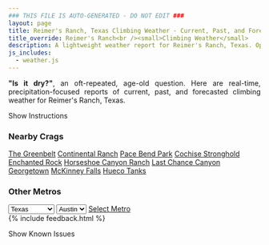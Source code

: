 ```yaml
---
### THIS FILE IS AUTO-GENERATED - DO NOT EDIT ###
layout: page
title: Reimer's Ranch, Texas Climbing Weather - Current, Past, and Forecasted Report
title_override: Reimer's Ranch<br /><small>Climbing Weather</small>
description: A lightweight weather report for Reimer's Ranch, Texas. Optimized for slow internet connections.
js_includes:
  - weather.js
---
```


<section class="measure center lh-copy f5-ns f6 ph2 mv4" style="text-align: justify;">
<strong>"Is it dry?"</strong>, an oft-repeated, age-old question. Here are real-time,
precipitation-focused reports of current, past, and forecasted climbing weather for Reimer's Ranch, Texas.
</section>

<p id="settings-toggle" class="mw5 b center tc hover-light-red black-70 pointer">Show Instructions</p>
<section id="settings" class="overflow-hidden" style="display:none;">
    <div class="mv2 ph2 center">
        <div class="fn f6 tc pv2">
            <p class="measure lh-copy center"><strong>Show/hide hourly forecasts</strong> by clicking the desired day.</p>
            <hr class="mw5 p0 mv2 o-60 b0 bt b--light-red light-red bg-light-red">
            <p class="measure lh-copy center"><strong>Current and Past conditions</strong> are measured by the nearest weather station. <strong>Forecast conditions</strong> are calculated and polled separately.</p>
            <hr class="mw5 p0 mv2 o-60 b0 bt b--light-red light-red bg-light-red">
            <p class="measure lh-copy center"><strong>Having issues?</strong> Try <a id="clear-cache" class="no-underline relative fancy-link light-red hover-light-red" href="#">clearing the local cache</a>.</p>
            <hr class="mw5 p0 mv2 o-60 b0 bt b--light-red light-red bg-light-red">
            <p class="measure lh-copy center">Weather data sourced from <a class="no-underline fancy-link relative light-red" target="_blank" href="https://www.weather.gov/documentation/services-web-api">weather.gov</a>.</p>
        </div>
    </div>
</section>
<section id="weather" data-crag="reimers-ranch-texas" class="mv4-ns mv3 ph2 center"></section>
<section id="nearby" class="tc lh-copy">
  <h3>Nearby Crags</h3>
<a class="nowrap no-underline fancy-link relative light-red mh3" href="/crags/the-greenbelt-texas-weather.html">The Greenbelt</a>
<a class="nowrap no-underline fancy-link relative light-red mh3" href="/crags/continental-ranch-texas-weather.html">Continental Ranch</a>
<a class="nowrap no-underline fancy-link relative light-red mh3" href="/crags/pace-bend-park-texas-weather.html">Pace Bend Park</a>
<a class="nowrap no-underline fancy-link relative light-red mh3" href="/crags/cochise-stronghold-arizona-weather.html">Cochise Stronghold</a>
<a class="nowrap no-underline fancy-link relative light-red mh3" href="/crags/enchanted-rock-texas-weather.html">Enchanted Rock</a>
<a class="nowrap no-underline fancy-link relative light-red mh3" href="/crags/horseshoe-canyon-ranch-arkansas-weather.html">Horseshoe Canyon Ranch</a>
<a class="nowrap no-underline fancy-link relative light-red mh3" href="/crags/last-chance-canyon-new-mexico-weather.html">Last Chance Canyon</a>
<a class="nowrap no-underline fancy-link relative light-red mh3" href="/crags/georgetown-texas-weather.html">Georgetown</a>
<a class="nowrap no-underline fancy-link relative light-red mh3" href="/crags/mckinney-falls-texas-weather.html">McKinney Falls</a>
<a class="nowrap no-underline fancy-link relative light-red mh3" href="/crags/hueco-tanks-texas-weather.html">Hueco Tanks</a>
</section>
<section id="nearby" class="tc lh-copy">
  <h3>Other Metros</h3>
  <select class="ma1 bg-near-white pa2" id="stateSel">
    <option value="Texas" selected>Texas</option>
    <option value="Washington">Washington</option>
    <option value="Colorado">Colorado</option>
    <option value="Tennessee">Tennessee</option>
    <option value="Utah">Utah</option>
    <option value="California">California</option>
  </select>
  <select class="ma1 bg-near-white pa2" id="citySel">
    <option value="Austin" selected>Austin</option>
  </select>
  <a id="selectMetro" class="f6 link dim ph3 pv2 ma1 dib white bg-light-red" href="/crags/austin-texas-weather.html">Select Metro</a>
  <script>
    var states = [];
    states["Texas"] = "Austin"
    states["Washington"] = "Seattle"
    states["Colorado"] = "Denver"
    states["Tennessee"] = "Nashville"
    states["Utah"] = "Salt Lake City"
    states["California"] = "San Francisco|Los Angeles"
  </script>
</section>
{% include feedback.html %}
<p id="issues-toggle" class="mw5 b center tc hover-light-red black-70 pointer">Show Known Issues</p>
<section id="issues" class="overflow-hidden tc f6">
</section>

<script>
  var weekly_EWX_141_93 = {"updated":"2021-03-06T22:41:18+00:00","units":"us","forecastGenerator":"BaselineForecastGenerator","generatedAt":"2021-03-07T08:47:32+00:00","updateTime":"2021-03-06T22:41:18+00:00","validTimes":"2021-03-06T16:00:00+00:00/P8DT3H","elevation":{"value":288.9504,"unitCode":"unit:m"},"periods":[{"number":1,"name":"Overnight","startTime":"2021-03-07T02:00:00-06:00","endTime":"2021-03-07T06:00:00-06:00","isDaytime":false,"temperature":41,"temperatureUnit":"F","temperatureTrend":null,"windSpeed":"0 to 5 mph","windDirection":"E","icon":"https://api.weather.gov/icons/land/night/sct?size=medium","shortForecast":"Partly Cloudy","detailedForecast":"Partly cloudy, with a low around 41. East wind 0 to 5 mph."},{"number":2,"name":"Sunday","startTime":"2021-03-07T06:00:00-06:00","endTime":"2021-03-07T18:00:00-06:00","isDaytime":true,"temperature":67,"temperatureUnit":"F","temperatureTrend":null,"windSpeed":"0 to 10 mph","windDirection":"E","icon":"https://api.weather.gov/icons/land/day/few?size=medium","shortForecast":"Sunny","detailedForecast":"Sunny, with a high near 67. East wind 0 to 10 mph."},{"number":3,"name":"Sunday Night","startTime":"2021-03-07T18:00:00-06:00","endTime":"2021-03-08T06:00:00-06:00","isDaytime":false,"temperature":42,"temperatureUnit":"F","temperatureTrend":null,"windSpeed":"5 to 10 mph","windDirection":"SSE","icon":"https://api.weather.gov/icons/land/night/few?size=medium","shortForecast":"Mostly Clear","detailedForecast":"Mostly clear, with a low around 42. South southeast wind 5 to 10 mph."},{"number":4,"name":"Monday","startTime":"2021-03-08T06:00:00-06:00","endTime":"2021-03-08T18:00:00-06:00","isDaytime":true,"temperature":70,"temperatureUnit":"F","temperatureTrend":null,"windSpeed":"0 to 10 mph","windDirection":"SSE","icon":"https://api.weather.gov/icons/land/day/sct?size=medium","shortForecast":"Mostly Sunny","detailedForecast":"Mostly sunny, with a high near 70. South southeast wind 0 to 10 mph, with gusts as high as 20 mph."},{"number":5,"name":"Monday Night","startTime":"2021-03-08T18:00:00-06:00","endTime":"2021-03-09T06:00:00-06:00","isDaytime":false,"temperature":54,"temperatureUnit":"F","temperatureTrend":null,"windSpeed":"10 to 15 mph","windDirection":"SSE","icon":"https://api.weather.gov/icons/land/night/bkn?size=medium","shortForecast":"Mostly Cloudy","detailedForecast":"Mostly cloudy, with a low around 54. South southeast wind 10 to 15 mph, with gusts as high as 20 mph."},{"number":6,"name":"Tuesday","startTime":"2021-03-09T06:00:00-06:00","endTime":"2021-03-09T18:00:00-06:00","isDaytime":true,"temperature":74,"temperatureUnit":"F","temperatureTrend":null,"windSpeed":"10 to 15 mph","windDirection":"S","icon":"https://api.weather.gov/icons/land/day/ovc?size=medium","shortForecast":"Cloudy","detailedForecast":"Cloudy, with a high near 74. South wind 10 to 15 mph, with gusts as high as 25 mph."},{"number":7,"name":"Tuesday Night","startTime":"2021-03-09T18:00:00-06:00","endTime":"2021-03-10T06:00:00-06:00","isDaytime":false,"temperature":59,"temperatureUnit":"F","temperatureTrend":null,"windSpeed":"15 mph","windDirection":"S","icon":"https://api.weather.gov/icons/land/night/bkn?size=medium","shortForecast":"Mostly Cloudy","detailedForecast":"Mostly cloudy, with a low around 59. South wind around 15 mph, with gusts as high as 25 mph."},{"number":8,"name":"Wednesday","startTime":"2021-03-10T06:00:00-06:00","endTime":"2021-03-10T18:00:00-06:00","isDaytime":true,"temperature":78,"temperatureUnit":"F","temperatureTrend":null,"windSpeed":"15 to 20 mph","windDirection":"S","icon":"https://api.weather.gov/icons/land/day/bkn?size=medium","shortForecast":"Mostly Cloudy","detailedForecast":"Mostly cloudy, with a high near 78. South wind 15 to 20 mph, with gusts as high as 25 mph."},{"number":9,"name":"Wednesday Night","startTime":"2021-03-10T18:00:00-06:00","endTime":"2021-03-11T06:00:00-06:00","isDaytime":false,"temperature":61,"temperatureUnit":"F","temperatureTrend":null,"windSpeed":"15 mph","windDirection":"SSE","icon":"https://api.weather.gov/icons/land/night/bkn?size=medium","shortForecast":"Mostly Cloudy","detailedForecast":"Mostly cloudy, with a low around 61. South southeast wind around 15 mph, with gusts as high as 25 mph."},{"number":10,"name":"Thursday","startTime":"2021-03-11T06:00:00-06:00","endTime":"2021-03-11T18:00:00-06:00","isDaytime":true,"temperature":79,"temperatureUnit":"F","temperatureTrend":null,"windSpeed":"15 to 20 mph","windDirection":"S","icon":"https://api.weather.gov/icons/land/day/bkn?size=medium","shortForecast":"Mostly Cloudy","detailedForecast":"Mostly cloudy, with a high near 79."},{"number":11,"name":"Thursday Night","startTime":"2021-03-11T18:00:00-06:00","endTime":"2021-03-12T06:00:00-06:00","isDaytime":false,"temperature":62,"temperatureUnit":"F","temperatureTrend":null,"windSpeed":"15 to 20 mph","windDirection":"SSE","icon":"https://api.weather.gov/icons/land/night/bkn?size=medium","shortForecast":"Mostly Cloudy","detailedForecast":"Mostly cloudy, with a low around 62."},{"number":12,"name":"Friday","startTime":"2021-03-12T06:00:00-06:00","endTime":"2021-03-12T18:00:00-06:00","isDaytime":true,"temperature":78,"temperatureUnit":"F","temperatureTrend":null,"windSpeed":"10 to 15 mph","windDirection":"SSE","icon":"https://api.weather.gov/icons/land/day/rain_showers,20/bkn?size=medium","shortForecast":"Slight Chance Rain Showers then Mostly Cloudy","detailedForecast":"A slight chance of rain showers before noon. Mostly cloudy, with a high near 78. Chance of precipitation is 20%."},{"number":13,"name":"Friday Night","startTime":"2021-03-12T18:00:00-06:00","endTime":"2021-03-13T06:00:00-06:00","isDaytime":false,"temperature":55,"temperatureUnit":"F","temperatureTrend":null,"windSpeed":"10 mph","windDirection":"SSE","icon":"https://api.weather.gov/icons/land/night/bkn/rain_showers,20?size=medium","shortForecast":"Mostly Cloudy then Slight Chance Rain Showers","detailedForecast":"A slight chance of rain showers after midnight. Mostly cloudy, with a low around 55. Chance of precipitation is 20%."},{"number":14,"name":"Saturday","startTime":"2021-03-13T06:00:00-06:00","endTime":"2021-03-13T18:00:00-06:00","isDaytime":true,"temperature":73,"temperatureUnit":"F","temperatureTrend":null,"windSpeed":"10 to 15 mph","windDirection":"SSE","icon":"https://api.weather.gov/icons/land/day/rain_showers,30/rain_showers,20?size=medium","shortForecast":"Chance Rain Showers","detailedForecast":"A chance of rain showers. Partly sunny, with a high near 73. Chance of precipitation is 30%."}]}
  var hourly_EWX_141_93 = {"@context":["https://geojson.org/geojson-ld/geojson-context.jsonld",{"@version":"1.1","wx":"https://api.weather.gov/ontology#","geo":"http://www.opengis.net/ont/geosparql#","unit":"http://codes.wmo.int/common/unit/","@vocab":"https://api.weather.gov/ontology#"}],"type":"Feature","geometry":{"type":"Polygon","coordinates":[[[-98.1227634,30.3428199],[-98.1221566,30.3200845],[-98.09582089999999,30.3206059],[-98.09642249999999,30.3433414],[-98.1227634,30.3428199]]]},"properties":{"updated":"2021-03-06T22:41:18+00:00","units":"us","forecastGenerator":"HourlyForecastGenerator","generatedAt":"2021-03-07T08:47:34+00:00","updateTime":"2021-03-06T22:41:18+00:00","validTimes":"2021-03-06T16:00:00+00:00/P8DT3H","elevation":{"value":288.9504,"unitCode":"unit:m"},"periods":[{"number":1,"name":"","startTime":"2021-03-07T02:00:00-06:00","endTime":"2021-03-07T03:00:00-06:00","isDaytime":false,"temperature":45,"temperatureUnit":"F","temperatureTrend":null,"windSpeed":"5 mph","windDirection":"E","icon":"https://api.weather.gov/icons/land/night/sct?size=small","shortForecast":"Partly Cloudy","detailedForecast":""},{"number":2,"name":"","startTime":"2021-03-07T03:00:00-06:00","endTime":"2021-03-07T04:00:00-06:00","isDaytime":false,"temperature":44,"temperatureUnit":"F","temperatureTrend":null,"windSpeed":"5 mph","windDirection":"E","icon":"https://api.weather.gov/icons/land/night/sct?size=small","shortForecast":"Partly Cloudy","detailedForecast":""},{"number":3,"name":"","startTime":"2021-03-07T04:00:00-06:00","endTime":"2021-03-07T05:00:00-06:00","isDaytime":false,"temperature":43,"temperatureUnit":"F","temperatureTrend":null,"windSpeed":"0 mph","windDirection":"E","icon":"https://api.weather.gov/icons/land/night/sct?size=small","shortForecast":"Partly Cloudy","detailedForecast":""},{"number":4,"name":"","startTime":"2021-03-07T05:00:00-06:00","endTime":"2021-03-07T06:00:00-06:00","isDaytime":false,"temperature":42,"temperatureUnit":"F","temperatureTrend":null,"windSpeed":"0 mph","windDirection":"ENE","icon":"https://api.weather.gov/icons/land/night/sct?size=small","shortForecast":"Partly Cloudy","detailedForecast":""},{"number":5,"name":"","startTime":"2021-03-07T06:00:00-06:00","endTime":"2021-03-07T07:00:00-06:00","isDaytime":true,"temperature":41,"temperatureUnit":"F","temperatureTrend":null,"windSpeed":"0 mph","windDirection":"ENE","icon":"https://api.weather.gov/icons/land/day/few?size=small","shortForecast":"Sunny","detailedForecast":""},{"number":6,"name":"","startTime":"2021-03-07T07:00:00-06:00","endTime":"2021-03-07T08:00:00-06:00","isDaytime":true,"temperature":41,"temperatureUnit":"F","temperatureTrend":null,"windSpeed":"5 mph","windDirection":"ENE","icon":"https://api.weather.gov/icons/land/day/few?size=small","shortForecast":"Sunny","detailedForecast":""},{"number":7,"name":"","startTime":"2021-03-07T08:00:00-06:00","endTime":"2021-03-07T09:00:00-06:00","isDaytime":true,"temperature":44,"temperatureUnit":"F","temperatureTrend":null,"windSpeed":"5 mph","windDirection":"E","icon":"https://api.weather.gov/icons/land/day/skc?size=small","shortForecast":"Sunny","detailedForecast":""},{"number":8,"name":"","startTime":"2021-03-07T09:00:00-06:00","endTime":"2021-03-07T10:00:00-06:00","isDaytime":true,"temperature":50,"temperatureUnit":"F","temperatureTrend":null,"windSpeed":"5 mph","windDirection":"E","icon":"https://api.weather.gov/icons/land/day/skc?size=small","shortForecast":"Sunny","detailedForecast":""},{"number":9,"name":"","startTime":"2021-03-07T10:00:00-06:00","endTime":"2021-03-07T11:00:00-06:00","isDaytime":true,"temperature":56,"temperatureUnit":"F","temperatureTrend":null,"windSpeed":"5 mph","windDirection":"ESE","icon":"https://api.weather.gov/icons/land/day/skc?size=small","shortForecast":"Sunny","detailedForecast":""},{"number":10,"name":"","startTime":"2021-03-07T11:00:00-06:00","endTime":"2021-03-07T12:00:00-06:00","isDaytime":true,"temperature":59,"temperatureUnit":"F","temperatureTrend":null,"windSpeed":"5 mph","windDirection":"ESE","icon":"https://api.weather.gov/icons/land/day/skc?size=small","shortForecast":"Sunny","detailedForecast":""},{"number":11,"name":"","startTime":"2021-03-07T12:00:00-06:00","endTime":"2021-03-07T13:00:00-06:00","isDaytime":true,"temperature":62,"temperatureUnit":"F","temperatureTrend":null,"windSpeed":"5 mph","windDirection":"ESE","icon":"https://api.weather.gov/icons/land/day/skc?size=small","shortForecast":"Sunny","detailedForecast":""},{"number":12,"name":"","startTime":"2021-03-07T13:00:00-06:00","endTime":"2021-03-07T14:00:00-06:00","isDaytime":true,"temperature":64,"temperatureUnit":"F","temperatureTrend":null,"windSpeed":"10 mph","windDirection":"ESE","icon":"https://api.weather.gov/icons/land/day/skc?size=small","shortForecast":"Sunny","detailedForecast":""},{"number":13,"name":"","startTime":"2021-03-07T14:00:00-06:00","endTime":"2021-03-07T15:00:00-06:00","isDaytime":true,"temperature":66,"temperatureUnit":"F","temperatureTrend":null,"windSpeed":"10 mph","windDirection":"ESE","icon":"https://api.weather.gov/icons/land/day/skc?size=small","shortForecast":"Sunny","detailedForecast":""},{"number":14,"name":"","startTime":"2021-03-07T15:00:00-06:00","endTime":"2021-03-07T16:00:00-06:00","isDaytime":true,"temperature":67,"temperatureUnit":"F","temperatureTrend":null,"windSpeed":"10 mph","windDirection":"ESE","icon":"https://api.weather.gov/icons/land/day/skc?size=small","shortForecast":"Sunny","detailedForecast":""},{"number":15,"name":"","startTime":"2021-03-07T16:00:00-06:00","endTime":"2021-03-07T17:00:00-06:00","isDaytime":true,"temperature":67,"temperatureUnit":"F","temperatureTrend":null,"windSpeed":"10 mph","windDirection":"ESE","icon":"https://api.weather.gov/icons/land/day/skc?size=small","shortForecast":"Sunny","detailedForecast":""},{"number":16,"name":"","startTime":"2021-03-07T17:00:00-06:00","endTime":"2021-03-07T18:00:00-06:00","isDaytime":true,"temperature":66,"temperatureUnit":"F","temperatureTrend":null,"windSpeed":"5 mph","windDirection":"ESE","icon":"https://api.weather.gov/icons/land/day/few?size=small","shortForecast":"Sunny","detailedForecast":""},{"number":17,"name":"","startTime":"2021-03-07T18:00:00-06:00","endTime":"2021-03-07T19:00:00-06:00","isDaytime":false,"temperature":63,"temperatureUnit":"F","temperatureTrend":null,"windSpeed":"5 mph","windDirection":"ESE","icon":"https://api.weather.gov/icons/land/night/few?size=small","shortForecast":"Mostly Clear","detailedForecast":""},{"number":18,"name":"","startTime":"2021-03-07T19:00:00-06:00","endTime":"2021-03-07T20:00:00-06:00","isDaytime":false,"temperature":58,"temperatureUnit":"F","temperatureTrend":null,"windSpeed":"5 mph","windDirection":"SE","icon":"https://api.weather.gov/icons/land/night/few?size=small","shortForecast":"Mostly Clear","detailedForecast":""},{"number":19,"name":"","startTime":"2021-03-07T20:00:00-06:00","endTime":"2021-03-07T21:00:00-06:00","isDaytime":false,"temperature":55,"temperatureUnit":"F","temperatureTrend":null,"windSpeed":"5 mph","windDirection":"SE","icon":"https://api.weather.gov/icons/land/night/few?size=small","shortForecast":"Mostly Clear","detailedForecast":""},{"number":20,"name":"","startTime":"2021-03-07T21:00:00-06:00","endTime":"2021-03-07T22:00:00-06:00","isDaytime":false,"temperature":52,"temperatureUnit":"F","temperatureTrend":null,"windSpeed":"5 mph","windDirection":"SE","icon":"https://api.weather.gov/icons/land/night/skc?size=small","shortForecast":"Clear","detailedForecast":""},{"number":21,"name":"","startTime":"2021-03-07T22:00:00-06:00","endTime":"2021-03-07T23:00:00-06:00","isDaytime":false,"temperature":51,"temperatureUnit":"F","temperatureTrend":null,"windSpeed":"5 mph","windDirection":"SE","icon":"https://api.weather.gov/icons/land/night/skc?size=small","shortForecast":"Clear","detailedForecast":""},{"number":22,"name":"","startTime":"2021-03-07T23:00:00-06:00","endTime":"2021-03-08T00:00:00-06:00","isDaytime":false,"temperature":50,"temperatureUnit":"F","temperatureTrend":null,"windSpeed":"5 mph","windDirection":"SSE","icon":"https://api.weather.gov/icons/land/night/skc?size=small","shortForecast":"Clear","detailedForecast":""},{"number":23,"name":"","startTime":"2021-03-08T00:00:00-06:00","endTime":"2021-03-08T01:00:00-06:00","isDaytime":false,"temperature":47,"temperatureUnit":"F","temperatureTrend":null,"windSpeed":"10 mph","windDirection":"SSE","icon":"https://api.weather.gov/icons/land/night/few?size=small","shortForecast":"Mostly Clear","detailedForecast":""},{"number":24,"name":"","startTime":"2021-03-08T01:00:00-06:00","endTime":"2021-03-08T02:00:00-06:00","isDaytime":false,"temperature":46,"temperatureUnit":"F","temperatureTrend":null,"windSpeed":"10 mph","windDirection":"SSE","icon":"https://api.weather.gov/icons/land/night/few?size=small","shortForecast":"Mostly Clear","detailedForecast":""},{"number":25,"name":"","startTime":"2021-03-08T02:00:00-06:00","endTime":"2021-03-08T03:00:00-06:00","isDaytime":false,"temperature":45,"temperatureUnit":"F","temperatureTrend":null,"windSpeed":"5 mph","windDirection":"SSE","icon":"https://api.weather.gov/icons/land/night/few?size=small","shortForecast":"Mostly Clear","detailedForecast":""},{"number":26,"name":"","startTime":"2021-03-08T03:00:00-06:00","endTime":"2021-03-08T04:00:00-06:00","isDaytime":false,"temperature":44,"temperatureUnit":"F","temperatureTrend":null,"windSpeed":"5 mph","windDirection":"S","icon":"https://api.weather.gov/icons/land/night/few?size=small","shortForecast":"Mostly Clear","detailedForecast":""},{"number":27,"name":"","startTime":"2021-03-08T04:00:00-06:00","endTime":"2021-03-08T05:00:00-06:00","isDaytime":false,"temperature":43,"temperatureUnit":"F","temperatureTrend":null,"windSpeed":"5 mph","windDirection":"S","icon":"https://api.weather.gov/icons/land/night/few?size=small","shortForecast":"Mostly Clear","detailedForecast":""},{"number":28,"name":"","startTime":"2021-03-08T05:00:00-06:00","endTime":"2021-03-08T06:00:00-06:00","isDaytime":false,"temperature":42,"temperatureUnit":"F","temperatureTrend":null,"windSpeed":"5 mph","windDirection":"SSE","icon":"https://api.weather.gov/icons/land/night/few?size=small","shortForecast":"Mostly Clear","detailedForecast":""},{"number":29,"name":"","startTime":"2021-03-08T06:00:00-06:00","endTime":"2021-03-08T07:00:00-06:00","isDaytime":true,"temperature":42,"temperatureUnit":"F","temperatureTrend":null,"windSpeed":"0 mph","windDirection":"S","icon":"https://api.weather.gov/icons/land/day/few?size=small","shortForecast":"Sunny","detailedForecast":""},{"number":30,"name":"","startTime":"2021-03-08T07:00:00-06:00","endTime":"2021-03-08T08:00:00-06:00","isDaytime":true,"temperature":44,"temperatureUnit":"F","temperatureTrend":null,"windSpeed":"5 mph","windDirection":"S","icon":"https://api.weather.gov/icons/land/day/few?size=small","shortForecast":"Sunny","detailedForecast":""},{"number":31,"name":"","startTime":"2021-03-08T08:00:00-06:00","endTime":"2021-03-08T09:00:00-06:00","isDaytime":true,"temperature":47,"temperatureUnit":"F","temperatureTrend":null,"windSpeed":"5 mph","windDirection":"SSE","icon":"https://api.weather.gov/icons/land/day/sct?size=small","shortForecast":"Mostly Sunny","detailedForecast":""},{"number":32,"name":"","startTime":"2021-03-08T09:00:00-06:00","endTime":"2021-03-08T10:00:00-06:00","isDaytime":true,"temperature":52,"temperatureUnit":"F","temperatureTrend":null,"windSpeed":"5 mph","windDirection":"SSE","icon":"https://api.weather.gov/icons/land/day/sct?size=small","shortForecast":"Mostly Sunny","detailedForecast":""},{"number":33,"name":"","startTime":"2021-03-08T10:00:00-06:00","endTime":"2021-03-08T11:00:00-06:00","isDaytime":true,"temperature":57,"temperatureUnit":"F","temperatureTrend":null,"windSpeed":"5 mph","windDirection":"SSE","icon":"https://api.weather.gov/icons/land/day/sct?size=small","shortForecast":"Mostly Sunny","detailedForecast":""},{"number":34,"name":"","startTime":"2021-03-08T11:00:00-06:00","endTime":"2021-03-08T12:00:00-06:00","isDaytime":true,"temperature":62,"temperatureUnit":"F","temperatureTrend":null,"windSpeed":"10 mph","windDirection":"SSE","icon":"https://api.weather.gov/icons/land/day/sct?size=small","shortForecast":"Mostly Sunny","detailedForecast":""},{"number":35,"name":"","startTime":"2021-03-08T12:00:00-06:00","endTime":"2021-03-08T13:00:00-06:00","isDaytime":true,"temperature":66,"temperatureUnit":"F","temperatureTrend":null,"windSpeed":"10 mph","windDirection":"SSE","icon":"https://api.weather.gov/icons/land/day/sct?size=small","shortForecast":"Mostly Sunny","detailedForecast":""},{"number":36,"name":"","startTime":"2021-03-08T13:00:00-06:00","endTime":"2021-03-08T14:00:00-06:00","isDaytime":true,"temperature":68,"temperatureUnit":"F","temperatureTrend":null,"windSpeed":"10 mph","windDirection":"SSE","icon":"https://api.weather.gov/icons/land/day/bkn?size=small","shortForecast":"Partly Sunny","detailedForecast":""},{"number":37,"name":"","startTime":"2021-03-08T14:00:00-06:00","endTime":"2021-03-08T15:00:00-06:00","isDaytime":true,"temperature":70,"temperatureUnit":"F","temperatureTrend":null,"windSpeed":"10 mph","windDirection":"SSE","icon":"https://api.weather.gov/icons/land/day/bkn?size=small","shortForecast":"Partly Sunny","detailedForecast":""},{"number":38,"name":"","startTime":"2021-03-08T15:00:00-06:00","endTime":"2021-03-08T16:00:00-06:00","isDaytime":true,"temperature":70,"temperatureUnit":"F","temperatureTrend":null,"windSpeed":"10 mph","windDirection":"SSE","icon":"https://api.weather.gov/icons/land/day/bkn?size=small","shortForecast":"Partly Sunny","detailedForecast":""},{"number":39,"name":"","startTime":"2021-03-08T16:00:00-06:00","endTime":"2021-03-08T17:00:00-06:00","isDaytime":true,"temperature":70,"temperatureUnit":"F","temperatureTrend":null,"windSpeed":"10 mph","windDirection":"SSE","icon":"https://api.weather.gov/icons/land/day/bkn?size=small","shortForecast":"Partly Sunny","detailedForecast":""},{"number":40,"name":"","startTime":"2021-03-08T17:00:00-06:00","endTime":"2021-03-08T18:00:00-06:00","isDaytime":true,"temperature":68,"temperatureUnit":"F","temperatureTrend":null,"windSpeed":"10 mph","windDirection":"SSE","icon":"https://api.weather.gov/icons/land/day/bkn?size=small","shortForecast":"Partly Sunny","detailedForecast":""},{"number":41,"name":"","startTime":"2021-03-08T18:00:00-06:00","endTime":"2021-03-08T19:00:00-06:00","isDaytime":false,"temperature":66,"temperatureUnit":"F","temperatureTrend":null,"windSpeed":"10 mph","windDirection":"SSE","icon":"https://api.weather.gov/icons/land/night/bkn?size=small","shortForecast":"Mostly Cloudy","detailedForecast":""},{"number":42,"name":"","startTime":"2021-03-08T19:00:00-06:00","endTime":"2021-03-08T20:00:00-06:00","isDaytime":false,"temperature":64,"temperatureUnit":"F","temperatureTrend":null,"windSpeed":"10 mph","windDirection":"SSE","icon":"https://api.weather.gov/icons/land/night/bkn?size=small","shortForecast":"Mostly Cloudy","detailedForecast":""},{"number":43,"name":"","startTime":"2021-03-08T20:00:00-06:00","endTime":"2021-03-08T21:00:00-06:00","isDaytime":false,"temperature":61,"temperatureUnit":"F","temperatureTrend":null,"windSpeed":"10 mph","windDirection":"SSE","icon":"https://api.weather.gov/icons/land/night/bkn?size=small","shortForecast":"Mostly Cloudy","detailedForecast":""},{"number":44,"name":"","startTime":"2021-03-08T21:00:00-06:00","endTime":"2021-03-08T22:00:00-06:00","isDaytime":false,"temperature":59,"temperatureUnit":"F","temperatureTrend":null,"windSpeed":"10 mph","windDirection":"SSE","icon":"https://api.weather.gov/icons/land/night/bkn?size=small","shortForecast":"Mostly Cloudy","detailedForecast":""},{"number":45,"name":"","startTime":"2021-03-08T22:00:00-06:00","endTime":"2021-03-08T23:00:00-06:00","isDaytime":false,"temperature":57,"temperatureUnit":"F","temperatureTrend":null,"windSpeed":"10 mph","windDirection":"SSE","icon":"https://api.weather.gov/icons/land/night/bkn?size=small","shortForecast":"Mostly Cloudy","detailedForecast":""},{"number":46,"name":"","startTime":"2021-03-08T23:00:00-06:00","endTime":"2021-03-09T00:00:00-06:00","isDaytime":false,"temperature":56,"temperatureUnit":"F","temperatureTrend":null,"windSpeed":"10 mph","windDirection":"SSE","icon":"https://api.weather.gov/icons/land/night/bkn?size=small","shortForecast":"Mostly Cloudy","detailedForecast":""},{"number":47,"name":"","startTime":"2021-03-09T00:00:00-06:00","endTime":"2021-03-09T01:00:00-06:00","isDaytime":false,"temperature":56,"temperatureUnit":"F","temperatureTrend":null,"windSpeed":"15 mph","windDirection":"SSE","icon":"https://api.weather.gov/icons/land/night/bkn?size=small","shortForecast":"Mostly Cloudy","detailedForecast":""},{"number":48,"name":"","startTime":"2021-03-09T01:00:00-06:00","endTime":"2021-03-09T02:00:00-06:00","isDaytime":false,"temperature":55,"temperatureUnit":"F","temperatureTrend":null,"windSpeed":"15 mph","windDirection":"SSE","icon":"https://api.weather.gov/icons/land/night/bkn?size=small","shortForecast":"Mostly Cloudy","detailedForecast":""},{"number":49,"name":"","startTime":"2021-03-09T02:00:00-06:00","endTime":"2021-03-09T03:00:00-06:00","isDaytime":false,"temperature":55,"temperatureUnit":"F","temperatureTrend":null,"windSpeed":"15 mph","windDirection":"S","icon":"https://api.weather.gov/icons/land/night/ovc?size=small","shortForecast":"Cloudy","detailedForecast":""},{"number":50,"name":"","startTime":"2021-03-09T03:00:00-06:00","endTime":"2021-03-09T04:00:00-06:00","isDaytime":false,"temperature":54,"temperatureUnit":"F","temperatureTrend":null,"windSpeed":"10 mph","windDirection":"S","icon":"https://api.weather.gov/icons/land/night/ovc?size=small","shortForecast":"Cloudy","detailedForecast":""},{"number":51,"name":"","startTime":"2021-03-09T04:00:00-06:00","endTime":"2021-03-09T05:00:00-06:00","isDaytime":false,"temperature":54,"temperatureUnit":"F","temperatureTrend":null,"windSpeed":"10 mph","windDirection":"S","icon":"https://api.weather.gov/icons/land/night/ovc?size=small","shortForecast":"Cloudy","detailedForecast":""},{"number":52,"name":"","startTime":"2021-03-09T05:00:00-06:00","endTime":"2021-03-09T06:00:00-06:00","isDaytime":false,"temperature":54,"temperatureUnit":"F","temperatureTrend":null,"windSpeed":"10 mph","windDirection":"S","icon":"https://api.weather.gov/icons/land/night/ovc?size=small","shortForecast":"Cloudy","detailedForecast":""},{"number":53,"name":"","startTime":"2021-03-09T06:00:00-06:00","endTime":"2021-03-09T07:00:00-06:00","isDaytime":true,"temperature":54,"temperatureUnit":"F","temperatureTrend":null,"windSpeed":"10 mph","windDirection":"S","icon":"https://api.weather.gov/icons/land/day/ovc?size=small","shortForecast":"Cloudy","detailedForecast":""},{"number":54,"name":"","startTime":"2021-03-09T07:00:00-06:00","endTime":"2021-03-09T08:00:00-06:00","isDaytime":true,"temperature":55,"temperatureUnit":"F","temperatureTrend":null,"windSpeed":"10 mph","windDirection":"S","icon":"https://api.weather.gov/icons/land/day/ovc?size=small","shortForecast":"Cloudy","detailedForecast":""},{"number":55,"name":"","startTime":"2021-03-09T08:00:00-06:00","endTime":"2021-03-09T09:00:00-06:00","isDaytime":true,"temperature":57,"temperatureUnit":"F","temperatureTrend":null,"windSpeed":"10 mph","windDirection":"S","icon":"https://api.weather.gov/icons/land/day/ovc?size=small","shortForecast":"Cloudy","detailedForecast":""},{"number":56,"name":"","startTime":"2021-03-09T09:00:00-06:00","endTime":"2021-03-09T10:00:00-06:00","isDaytime":true,"temperature":59,"temperatureUnit":"F","temperatureTrend":null,"windSpeed":"15 mph","windDirection":"S","icon":"https://api.weather.gov/icons/land/day/ovc?size=small","shortForecast":"Cloudy","detailedForecast":""},{"number":57,"name":"","startTime":"2021-03-09T10:00:00-06:00","endTime":"2021-03-09T11:00:00-06:00","isDaytime":true,"temperature":61,"temperatureUnit":"F","temperatureTrend":null,"windSpeed":"15 mph","windDirection":"S","icon":"https://api.weather.gov/icons/land/day/ovc?size=small","shortForecast":"Cloudy","detailedForecast":""},{"number":58,"name":"","startTime":"2021-03-09T11:00:00-06:00","endTime":"2021-03-09T12:00:00-06:00","isDaytime":true,"temperature":64,"temperatureUnit":"F","temperatureTrend":null,"windSpeed":"15 mph","windDirection":"S","icon":"https://api.weather.gov/icons/land/day/ovc?size=small","shortForecast":"Cloudy","detailedForecast":""},{"number":59,"name":"","startTime":"2021-03-09T12:00:00-06:00","endTime":"2021-03-09T13:00:00-06:00","isDaytime":true,"temperature":67,"temperatureUnit":"F","temperatureTrend":null,"windSpeed":"15 mph","windDirection":"S","icon":"https://api.weather.gov/icons/land/day/ovc?size=small","shortForecast":"Cloudy","detailedForecast":""},{"number":60,"name":"","startTime":"2021-03-09T13:00:00-06:00","endTime":"2021-03-09T14:00:00-06:00","isDaytime":true,"temperature":70,"temperatureUnit":"F","temperatureTrend":null,"windSpeed":"15 mph","windDirection":"S","icon":"https://api.weather.gov/icons/land/day/bkn?size=small","shortForecast":"Mostly Cloudy","detailedForecast":""},{"number":61,"name":"","startTime":"2021-03-09T14:00:00-06:00","endTime":"2021-03-09T15:00:00-06:00","isDaytime":true,"temperature":73,"temperatureUnit":"F","temperatureTrend":null,"windSpeed":"15 mph","windDirection":"S","icon":"https://api.weather.gov/icons/land/day/bkn?size=small","shortForecast":"Mostly Cloudy","detailedForecast":""},{"number":62,"name":"","startTime":"2021-03-09T15:00:00-06:00","endTime":"2021-03-09T16:00:00-06:00","isDaytime":true,"temperature":74,"temperatureUnit":"F","temperatureTrend":null,"windSpeed":"15 mph","windDirection":"S","icon":"https://api.weather.gov/icons/land/day/bkn?size=small","shortForecast":"Mostly Cloudy","detailedForecast":""},{"number":63,"name":"","startTime":"2021-03-09T16:00:00-06:00","endTime":"2021-03-09T17:00:00-06:00","isDaytime":true,"temperature":74,"temperatureUnit":"F","temperatureTrend":null,"windSpeed":"15 mph","windDirection":"S","icon":"https://api.weather.gov/icons/land/day/bkn?size=small","shortForecast":"Mostly Cloudy","detailedForecast":""},{"number":64,"name":"","startTime":"2021-03-09T17:00:00-06:00","endTime":"2021-03-09T18:00:00-06:00","isDaytime":true,"temperature":73,"temperatureUnit":"F","temperatureTrend":null,"windSpeed":"15 mph","windDirection":"SSE","icon":"https://api.weather.gov/icons/land/day/bkn?size=small","shortForecast":"Mostly Cloudy","detailedForecast":""},{"number":65,"name":"","startTime":"2021-03-09T18:00:00-06:00","endTime":"2021-03-09T19:00:00-06:00","isDaytime":false,"temperature":71,"temperatureUnit":"F","temperatureTrend":null,"windSpeed":"15 mph","windDirection":"SSE","icon":"https://api.weather.gov/icons/land/night/bkn?size=small","shortForecast":"Mostly Cloudy","detailedForecast":""},{"number":66,"name":"","startTime":"2021-03-09T19:00:00-06:00","endTime":"2021-03-09T20:00:00-06:00","isDaytime":false,"temperature":68,"temperatureUnit":"F","temperatureTrend":null,"windSpeed":"15 mph","windDirection":"SSE","icon":"https://api.weather.gov/icons/land/night/bkn?size=small","shortForecast":"Mostly Cloudy","detailedForecast":""},{"number":67,"name":"","startTime":"2021-03-09T20:00:00-06:00","endTime":"2021-03-09T21:00:00-06:00","isDaytime":false,"temperature":66,"temperatureUnit":"F","temperatureTrend":null,"windSpeed":"15 mph","windDirection":"SSE","icon":"https://api.weather.gov/icons/land/night/bkn?size=small","shortForecast":"Mostly Cloudy","detailedForecast":""},{"number":68,"name":"","startTime":"2021-03-09T21:00:00-06:00","endTime":"2021-03-09T22:00:00-06:00","isDaytime":false,"temperature":64,"temperatureUnit":"F","temperatureTrend":null,"windSpeed":"15 mph","windDirection":"SSE","icon":"https://api.weather.gov/icons/land/night/bkn?size=small","shortForecast":"Mostly Cloudy","detailedForecast":""},{"number":69,"name":"","startTime":"2021-03-09T22:00:00-06:00","endTime":"2021-03-09T23:00:00-06:00","isDaytime":false,"temperature":62,"temperatureUnit":"F","temperatureTrend":null,"windSpeed":"15 mph","windDirection":"SSE","icon":"https://api.weather.gov/icons/land/night/bkn?size=small","shortForecast":"Mostly Cloudy","detailedForecast":""},{"number":70,"name":"","startTime":"2021-03-09T23:00:00-06:00","endTime":"2021-03-10T00:00:00-06:00","isDaytime":false,"temperature":62,"temperatureUnit":"F","temperatureTrend":null,"windSpeed":"15 mph","windDirection":"S","icon":"https://api.weather.gov/icons/land/night/bkn?size=small","shortForecast":"Mostly Cloudy","detailedForecast":""},{"number":71,"name":"","startTime":"2021-03-10T00:00:00-06:00","endTime":"2021-03-10T01:00:00-06:00","isDaytime":false,"temperature":61,"temperatureUnit":"F","temperatureTrend":null,"windSpeed":"15 mph","windDirection":"S","icon":"https://api.weather.gov/icons/land/night/bkn?size=small","shortForecast":"Mostly Cloudy","detailedForecast":""},{"number":72,"name":"","startTime":"2021-03-10T01:00:00-06:00","endTime":"2021-03-10T02:00:00-06:00","isDaytime":false,"temperature":61,"temperatureUnit":"F","temperatureTrend":null,"windSpeed":"15 mph","windDirection":"S","icon":"https://api.weather.gov/icons/land/night/bkn?size=small","shortForecast":"Mostly Cloudy","detailedForecast":""},{"number":73,"name":"","startTime":"2021-03-10T02:00:00-06:00","endTime":"2021-03-10T03:00:00-06:00","isDaytime":false,"temperature":61,"temperatureUnit":"F","temperatureTrend":null,"windSpeed":"15 mph","windDirection":"S","icon":"https://api.weather.gov/icons/land/night/ovc?size=small","shortForecast":"Cloudy","detailedForecast":""},{"number":74,"name":"","startTime":"2021-03-10T03:00:00-06:00","endTime":"2021-03-10T04:00:00-06:00","isDaytime":false,"temperature":60,"temperatureUnit":"F","temperatureTrend":null,"windSpeed":"15 mph","windDirection":"S","icon":"https://api.weather.gov/icons/land/night/ovc?size=small","shortForecast":"Cloudy","detailedForecast":""},{"number":75,"name":"","startTime":"2021-03-10T04:00:00-06:00","endTime":"2021-03-10T05:00:00-06:00","isDaytime":false,"temperature":60,"temperatureUnit":"F","temperatureTrend":null,"windSpeed":"15 mph","windDirection":"S","icon":"https://api.weather.gov/icons/land/night/ovc?size=small","shortForecast":"Cloudy","detailedForecast":""},{"number":76,"name":"","startTime":"2021-03-10T05:00:00-06:00","endTime":"2021-03-10T06:00:00-06:00","isDaytime":false,"temperature":59,"temperatureUnit":"F","temperatureTrend":null,"windSpeed":"15 mph","windDirection":"S","icon":"https://api.weather.gov/icons/land/night/ovc?size=small","shortForecast":"Cloudy","detailedForecast":""},{"number":77,"name":"","startTime":"2021-03-10T06:00:00-06:00","endTime":"2021-03-10T07:00:00-06:00","isDaytime":true,"temperature":59,"temperatureUnit":"F","temperatureTrend":null,"windSpeed":"15 mph","windDirection":"S","icon":"https://api.weather.gov/icons/land/day/ovc?size=small","shortForecast":"Cloudy","detailedForecast":""},{"number":78,"name":"","startTime":"2021-03-10T07:00:00-06:00","endTime":"2021-03-10T08:00:00-06:00","isDaytime":true,"temperature":60,"temperatureUnit":"F","temperatureTrend":null,"windSpeed":"15 mph","windDirection":"S","icon":"https://api.weather.gov/icons/land/day/ovc?size=small","shortForecast":"Cloudy","detailedForecast":""},{"number":79,"name":"","startTime":"2021-03-10T08:00:00-06:00","endTime":"2021-03-10T09:00:00-06:00","isDaytime":true,"temperature":61,"temperatureUnit":"F","temperatureTrend":null,"windSpeed":"15 mph","windDirection":"S","icon":"https://api.weather.gov/icons/land/day/ovc?size=small","shortForecast":"Cloudy","detailedForecast":""},{"number":80,"name":"","startTime":"2021-03-10T09:00:00-06:00","endTime":"2021-03-10T10:00:00-06:00","isDaytime":true,"temperature":64,"temperatureUnit":"F","temperatureTrend":null,"windSpeed":"15 mph","windDirection":"S","icon":"https://api.weather.gov/icons/land/day/ovc?size=small","shortForecast":"Cloudy","detailedForecast":""},{"number":81,"name":"","startTime":"2021-03-10T10:00:00-06:00","endTime":"2021-03-10T11:00:00-06:00","isDaytime":true,"temperature":66,"temperatureUnit":"F","temperatureTrend":null,"windSpeed":"15 mph","windDirection":"S","icon":"https://api.weather.gov/icons/land/day/bkn?size=small","shortForecast":"Mostly Cloudy","detailedForecast":""},{"number":82,"name":"","startTime":"2021-03-10T11:00:00-06:00","endTime":"2021-03-10T12:00:00-06:00","isDaytime":true,"temperature":69,"temperatureUnit":"F","temperatureTrend":null,"windSpeed":"15 mph","windDirection":"S","icon":"https://api.weather.gov/icons/land/day/bkn?size=small","shortForecast":"Mostly Cloudy","detailedForecast":""},{"number":83,"name":"","startTime":"2021-03-10T12:00:00-06:00","endTime":"2021-03-10T13:00:00-06:00","isDaytime":true,"temperature":72,"temperatureUnit":"F","temperatureTrend":null,"windSpeed":"20 mph","windDirection":"S","icon":"https://api.weather.gov/icons/land/day/bkn?size=small","shortForecast":"Mostly Cloudy","detailedForecast":""},{"number":84,"name":"","startTime":"2021-03-10T13:00:00-06:00","endTime":"2021-03-10T14:00:00-06:00","isDaytime":true,"temperature":74,"temperatureUnit":"F","temperatureTrend":null,"windSpeed":"20 mph","windDirection":"S","icon":"https://api.weather.gov/icons/land/day/bkn?size=small","shortForecast":"Mostly Cloudy","detailedForecast":""},{"number":85,"name":"","startTime":"2021-03-10T14:00:00-06:00","endTime":"2021-03-10T15:00:00-06:00","isDaytime":true,"temperature":76,"temperatureUnit":"F","temperatureTrend":null,"windSpeed":"20 mph","windDirection":"S","icon":"https://api.weather.gov/icons/land/day/bkn?size=small","shortForecast":"Partly Sunny","detailedForecast":""},{"number":86,"name":"","startTime":"2021-03-10T15:00:00-06:00","endTime":"2021-03-10T16:00:00-06:00","isDaytime":true,"temperature":77,"temperatureUnit":"F","temperatureTrend":null,"windSpeed":"15 mph","windDirection":"S","icon":"https://api.weather.gov/icons/land/day/bkn?size=small","shortForecast":"Partly Sunny","detailedForecast":""},{"number":87,"name":"","startTime":"2021-03-10T16:00:00-06:00","endTime":"2021-03-10T17:00:00-06:00","isDaytime":true,"temperature":78,"temperatureUnit":"F","temperatureTrend":null,"windSpeed":"15 mph","windDirection":"S","icon":"https://api.weather.gov/icons/land/day/bkn?size=small","shortForecast":"Partly Sunny","detailedForecast":""},{"number":88,"name":"","startTime":"2021-03-10T17:00:00-06:00","endTime":"2021-03-10T18:00:00-06:00","isDaytime":true,"temperature":78,"temperatureUnit":"F","temperatureTrend":null,"windSpeed":"15 mph","windDirection":"S","icon":"https://api.weather.gov/icons/land/day/sct?size=small","shortForecast":"Mostly Sunny","detailedForecast":""},{"number":89,"name":"","startTime":"2021-03-10T18:00:00-06:00","endTime":"2021-03-10T19:00:00-06:00","isDaytime":false,"temperature":76,"temperatureUnit":"F","temperatureTrend":null,"windSpeed":"15 mph","windDirection":"S","icon":"https://api.weather.gov/icons/land/night/sct?size=small","shortForecast":"Partly Cloudy","detailedForecast":""},{"number":90,"name":"","startTime":"2021-03-10T19:00:00-06:00","endTime":"2021-03-10T20:00:00-06:00","isDaytime":false,"temperature":73,"temperatureUnit":"F","temperatureTrend":null,"windSpeed":"15 mph","windDirection":"S","icon":"https://api.weather.gov/icons/land/night/bkn?size=small","shortForecast":"Mostly Cloudy","detailedForecast":""},{"number":91,"name":"","startTime":"2021-03-10T20:00:00-06:00","endTime":"2021-03-10T21:00:00-06:00","isDaytime":false,"temperature":69,"temperatureUnit":"F","temperatureTrend":null,"windSpeed":"15 mph","windDirection":"SSE","icon":"https://api.weather.gov/icons/land/night/bkn?size=small","shortForecast":"Mostly Cloudy","detailedForecast":""},{"number":92,"name":"","startTime":"2021-03-10T21:00:00-06:00","endTime":"2021-03-10T22:00:00-06:00","isDaytime":false,"temperature":66,"temperatureUnit":"F","temperatureTrend":null,"windSpeed":"15 mph","windDirection":"SSE","icon":"https://api.weather.gov/icons/land/night/bkn?size=small","shortForecast":"Mostly Cloudy","detailedForecast":""},{"number":93,"name":"","startTime":"2021-03-10T22:00:00-06:00","endTime":"2021-03-10T23:00:00-06:00","isDaytime":false,"temperature":64,"temperatureUnit":"F","temperatureTrend":null,"windSpeed":"15 mph","windDirection":"SSE","icon":"https://api.weather.gov/icons/land/night/bkn?size=small","shortForecast":"Mostly Cloudy","detailedForecast":""},{"number":94,"name":"","startTime":"2021-03-10T23:00:00-06:00","endTime":"2021-03-11T00:00:00-06:00","isDaytime":false,"temperature":64,"temperatureUnit":"F","temperatureTrend":null,"windSpeed":"15 mph","windDirection":"S","icon":"https://api.weather.gov/icons/land/night/bkn?size=small","shortForecast":"Mostly Cloudy","detailedForecast":""},{"number":95,"name":"","startTime":"2021-03-11T00:00:00-06:00","endTime":"2021-03-11T01:00:00-06:00","isDaytime":false,"temperature":63,"temperatureUnit":"F","temperatureTrend":null,"windSpeed":"15 mph","windDirection":"S","icon":"https://api.weather.gov/icons/land/night/bkn?size=small","shortForecast":"Mostly Cloudy","detailedForecast":""},{"number":96,"name":"","startTime":"2021-03-11T01:00:00-06:00","endTime":"2021-03-11T02:00:00-06:00","isDaytime":false,"temperature":63,"temperatureUnit":"F","temperatureTrend":null,"windSpeed":"15 mph","windDirection":"S","icon":"https://api.weather.gov/icons/land/night/bkn?size=small","shortForecast":"Mostly Cloudy","detailedForecast":""},{"number":97,"name":"","startTime":"2021-03-11T02:00:00-06:00","endTime":"2021-03-11T03:00:00-06:00","isDaytime":false,"temperature":63,"temperatureUnit":"F","temperatureTrend":null,"windSpeed":"15 mph","windDirection":"S","icon":"https://api.weather.gov/icons/land/night/ovc?size=small","shortForecast":"Cloudy","detailedForecast":""},{"number":98,"name":"","startTime":"2021-03-11T03:00:00-06:00","endTime":"2021-03-11T04:00:00-06:00","isDaytime":false,"temperature":62,"temperatureUnit":"F","temperatureTrend":null,"windSpeed":"15 mph","windDirection":"S","icon":"https://api.weather.gov/icons/land/night/ovc?size=small","shortForecast":"Cloudy","detailedForecast":""},{"number":99,"name":"","startTime":"2021-03-11T04:00:00-06:00","endTime":"2021-03-11T05:00:00-06:00","isDaytime":false,"temperature":62,"temperatureUnit":"F","temperatureTrend":null,"windSpeed":"15 mph","windDirection":"S","icon":"https://api.weather.gov/icons/land/night/ovc?size=small","shortForecast":"Cloudy","detailedForecast":""},{"number":100,"name":"","startTime":"2021-03-11T05:00:00-06:00","endTime":"2021-03-11T06:00:00-06:00","isDaytime":false,"temperature":61,"temperatureUnit":"F","temperatureTrend":null,"windSpeed":"15 mph","windDirection":"S","icon":"https://api.weather.gov/icons/land/night/ovc?size=small","shortForecast":"Cloudy","detailedForecast":""},{"number":101,"name":"","startTime":"2021-03-11T06:00:00-06:00","endTime":"2021-03-11T07:00:00-06:00","isDaytime":true,"temperature":61,"temperatureUnit":"F","temperatureTrend":null,"windSpeed":"15 mph","windDirection":"S","icon":"https://api.weather.gov/icons/land/day/ovc?size=small","shortForecast":"Cloudy","detailedForecast":""},{"number":102,"name":"","startTime":"2021-03-11T07:00:00-06:00","endTime":"2021-03-11T08:00:00-06:00","isDaytime":true,"temperature":61,"temperatureUnit":"F","temperatureTrend":null,"windSpeed":"15 mph","windDirection":"S","icon":"https://api.weather.gov/icons/land/day/ovc?size=small","shortForecast":"Cloudy","detailedForecast":""},{"number":103,"name":"","startTime":"2021-03-11T08:00:00-06:00","endTime":"2021-03-11T09:00:00-06:00","isDaytime":true,"temperature":62,"temperatureUnit":"F","temperatureTrend":null,"windSpeed":"15 mph","windDirection":"S","icon":"https://api.weather.gov/icons/land/day/ovc?size=small","shortForecast":"Cloudy","detailedForecast":""},{"number":104,"name":"","startTime":"2021-03-11T09:00:00-06:00","endTime":"2021-03-11T10:00:00-06:00","isDaytime":true,"temperature":64,"temperatureUnit":"F","temperatureTrend":null,"windSpeed":"15 mph","windDirection":"S","icon":"https://api.weather.gov/icons/land/day/bkn?size=small","shortForecast":"Mostly Cloudy","detailedForecast":""},{"number":105,"name":"","startTime":"2021-03-11T10:00:00-06:00","endTime":"2021-03-11T11:00:00-06:00","isDaytime":true,"temperature":67,"temperatureUnit":"F","temperatureTrend":null,"windSpeed":"15 mph","windDirection":"S","icon":"https://api.weather.gov/icons/land/day/bkn?size=small","shortForecast":"Mostly Cloudy","detailedForecast":""},{"number":106,"name":"","startTime":"2021-03-11T11:00:00-06:00","endTime":"2021-03-11T12:00:00-06:00","isDaytime":true,"temperature":70,"temperatureUnit":"F","temperatureTrend":null,"windSpeed":"20 mph","windDirection":"S","icon":"https://api.weather.gov/icons/land/day/bkn?size=small","shortForecast":"Mostly Cloudy","detailedForecast":""},{"number":107,"name":"","startTime":"2021-03-11T12:00:00-06:00","endTime":"2021-03-11T13:00:00-06:00","isDaytime":true,"temperature":73,"temperatureUnit":"F","temperatureTrend":null,"windSpeed":"20 mph","windDirection":"S","icon":"https://api.weather.gov/icons/land/day/bkn?size=small","shortForecast":"Mostly Cloudy","detailedForecast":""},{"number":108,"name":"","startTime":"2021-03-11T13:00:00-06:00","endTime":"2021-03-11T14:00:00-06:00","isDaytime":true,"temperature":76,"temperatureUnit":"F","temperatureTrend":null,"windSpeed":"20 mph","windDirection":"S","icon":"https://api.weather.gov/icons/land/day/bkn?size=small","shortForecast":"Partly Sunny","detailedForecast":""},{"number":109,"name":"","startTime":"2021-03-11T14:00:00-06:00","endTime":"2021-03-11T15:00:00-06:00","isDaytime":true,"temperature":78,"temperatureUnit":"F","temperatureTrend":null,"windSpeed":"15 mph","windDirection":"S","icon":"https://api.weather.gov/icons/land/day/bkn?size=small","shortForecast":"Partly Sunny","detailedForecast":""},{"number":110,"name":"","startTime":"2021-03-11T15:00:00-06:00","endTime":"2021-03-11T16:00:00-06:00","isDaytime":true,"temperature":79,"temperatureUnit":"F","temperatureTrend":null,"windSpeed":"15 mph","windDirection":"S","icon":"https://api.weather.gov/icons/land/day/bkn?size=small","shortForecast":"Partly Sunny","detailedForecast":""},{"number":111,"name":"","startTime":"2021-03-11T16:00:00-06:00","endTime":"2021-03-11T17:00:00-06:00","isDaytime":true,"temperature":79,"temperatureUnit":"F","temperatureTrend":null,"windSpeed":"15 mph","windDirection":"S","icon":"https://api.weather.gov/icons/land/day/bkn?size=small","shortForecast":"Partly Sunny","detailedForecast":""},{"number":112,"name":"","startTime":"2021-03-11T17:00:00-06:00","endTime":"2021-03-11T18:00:00-06:00","isDaytime":true,"temperature":78,"temperatureUnit":"F","temperatureTrend":null,"windSpeed":"15 mph","windDirection":"SSE","icon":"https://api.weather.gov/icons/land/day/bkn?size=small","shortForecast":"Partly Sunny","detailedForecast":""},{"number":113,"name":"","startTime":"2021-03-11T18:00:00-06:00","endTime":"2021-03-11T19:00:00-06:00","isDaytime":false,"temperature":76,"temperatureUnit":"F","temperatureTrend":null,"windSpeed":"15 mph","windDirection":"SSE","icon":"https://api.weather.gov/icons/land/night/bkn?size=small","shortForecast":"Mostly Cloudy","detailedForecast":""},{"number":114,"name":"","startTime":"2021-03-11T19:00:00-06:00","endTime":"2021-03-11T20:00:00-06:00","isDaytime":false,"temperature":73,"temperatureUnit":"F","temperatureTrend":null,"windSpeed":"15 mph","windDirection":"SSE","icon":"https://api.weather.gov/icons/land/night/bkn?size=small","shortForecast":"Mostly Cloudy","detailedForecast":""},{"number":115,"name":"","startTime":"2021-03-11T20:00:00-06:00","endTime":"2021-03-11T21:00:00-06:00","isDaytime":false,"temperature":70,"temperatureUnit":"F","temperatureTrend":null,"windSpeed":"15 mph","windDirection":"SSE","icon":"https://api.weather.gov/icons/land/night/bkn?size=small","shortForecast":"Mostly Cloudy","detailedForecast":""},{"number":116,"name":"","startTime":"2021-03-11T21:00:00-06:00","endTime":"2021-03-11T22:00:00-06:00","isDaytime":false,"temperature":67,"temperatureUnit":"F","temperatureTrend":null,"windSpeed":"15 mph","windDirection":"SSE","icon":"https://api.weather.gov/icons/land/night/bkn?size=small","shortForecast":"Mostly Cloudy","detailedForecast":""},{"number":117,"name":"","startTime":"2021-03-11T22:00:00-06:00","endTime":"2021-03-11T23:00:00-06:00","isDaytime":false,"temperature":66,"temperatureUnit":"F","temperatureTrend":null,"windSpeed":"15 mph","windDirection":"SSE","icon":"https://api.weather.gov/icons/land/night/bkn?size=small","shortForecast":"Mostly Cloudy","detailedForecast":""},{"number":118,"name":"","startTime":"2021-03-11T23:00:00-06:00","endTime":"2021-03-12T00:00:00-06:00","isDaytime":false,"temperature":65,"temperatureUnit":"F","temperatureTrend":null,"windSpeed":"20 mph","windDirection":"SSE","icon":"https://api.weather.gov/icons/land/night/bkn?size=small","shortForecast":"Mostly Cloudy","detailedForecast":""},{"number":119,"name":"","startTime":"2021-03-12T00:00:00-06:00","endTime":"2021-03-12T01:00:00-06:00","isDaytime":false,"temperature":64,"temperatureUnit":"F","temperatureTrend":null,"windSpeed":"20 mph","windDirection":"SSE","icon":"https://api.weather.gov/icons/land/night/bkn?size=small","shortForecast":"Mostly Cloudy","detailedForecast":""},{"number":120,"name":"","startTime":"2021-03-12T01:00:00-06:00","endTime":"2021-03-12T02:00:00-06:00","isDaytime":false,"temperature":64,"temperatureUnit":"F","temperatureTrend":null,"windSpeed":"20 mph","windDirection":"SSE","icon":"https://api.weather.gov/icons/land/night/bkn?size=small","shortForecast":"Mostly Cloudy","detailedForecast":""},{"number":121,"name":"","startTime":"2021-03-12T02:00:00-06:00","endTime":"2021-03-12T03:00:00-06:00","isDaytime":false,"temperature":63,"temperatureUnit":"F","temperatureTrend":null,"windSpeed":"15 mph","windDirection":"S","icon":"https://api.weather.gov/icons/land/night/bkn?size=small","shortForecast":"Mostly Cloudy","detailedForecast":""},{"number":122,"name":"","startTime":"2021-03-12T03:00:00-06:00","endTime":"2021-03-12T04:00:00-06:00","isDaytime":false,"temperature":63,"temperatureUnit":"F","temperatureTrend":null,"windSpeed":"15 mph","windDirection":"S","icon":"https://api.weather.gov/icons/land/night/ovc?size=small","shortForecast":"Cloudy","detailedForecast":""},{"number":123,"name":"","startTime":"2021-03-12T04:00:00-06:00","endTime":"2021-03-12T05:00:00-06:00","isDaytime":false,"temperature":63,"temperatureUnit":"F","temperatureTrend":null,"windSpeed":"15 mph","windDirection":"S","icon":"https://api.weather.gov/icons/land/night/ovc?size=small","shortForecast":"Cloudy","detailedForecast":""},{"number":124,"name":"","startTime":"2021-03-12T05:00:00-06:00","endTime":"2021-03-12T06:00:00-06:00","isDaytime":false,"temperature":62,"temperatureUnit":"F","temperatureTrend":null,"windSpeed":"15 mph","windDirection":"S","icon":"https://api.weather.gov/icons/land/night/ovc?size=small","shortForecast":"Cloudy","detailedForecast":""},{"number":125,"name":"","startTime":"2021-03-12T06:00:00-06:00","endTime":"2021-03-12T07:00:00-06:00","isDaytime":true,"temperature":62,"temperatureUnit":"F","temperatureTrend":null,"windSpeed":"15 mph","windDirection":"S","icon":"https://api.weather.gov/icons/land/day/rain_showers?size=small","shortForecast":"Slight Chance Rain Showers","detailedForecast":""},{"number":126,"name":"","startTime":"2021-03-12T07:00:00-06:00","endTime":"2021-03-12T08:00:00-06:00","isDaytime":true,"temperature":62,"temperatureUnit":"F","temperatureTrend":null,"windSpeed":"15 mph","windDirection":"S","icon":"https://api.weather.gov/icons/land/day/rain_showers?size=small","shortForecast":"Slight Chance Rain Showers","detailedForecast":""},{"number":127,"name":"","startTime":"2021-03-12T08:00:00-06:00","endTime":"2021-03-12T09:00:00-06:00","isDaytime":true,"temperature":64,"temperatureUnit":"F","temperatureTrend":null,"windSpeed":"15 mph","windDirection":"S","icon":"https://api.weather.gov/icons/land/day/rain_showers?size=small","shortForecast":"Slight Chance Rain Showers","detailedForecast":""},{"number":128,"name":"","startTime":"2021-03-12T09:00:00-06:00","endTime":"2021-03-12T10:00:00-06:00","isDaytime":true,"temperature":65,"temperatureUnit":"F","temperatureTrend":null,"windSpeed":"15 mph","windDirection":"S","icon":"https://api.weather.gov/icons/land/day/rain_showers?size=small","shortForecast":"Slight Chance Rain Showers","detailedForecast":""},{"number":129,"name":"","startTime":"2021-03-12T10:00:00-06:00","endTime":"2021-03-12T11:00:00-06:00","isDaytime":true,"temperature":68,"temperatureUnit":"F","temperatureTrend":null,"windSpeed":"15 mph","windDirection":"S","icon":"https://api.weather.gov/icons/land/day/rain_showers?size=small","shortForecast":"Slight Chance Rain Showers","detailedForecast":""},{"number":130,"name":"","startTime":"2021-03-12T11:00:00-06:00","endTime":"2021-03-12T12:00:00-06:00","isDaytime":true,"temperature":71,"temperatureUnit":"F","temperatureTrend":null,"windSpeed":"15 mph","windDirection":"S","icon":"https://api.weather.gov/icons/land/day/rain_showers?size=small","shortForecast":"Slight Chance Rain Showers","detailedForecast":""},{"number":131,"name":"","startTime":"2021-03-12T12:00:00-06:00","endTime":"2021-03-12T13:00:00-06:00","isDaytime":true,"temperature":73,"temperatureUnit":"F","temperatureTrend":null,"windSpeed":"15 mph","windDirection":"S","icon":"https://api.weather.gov/icons/land/day/bkn?size=small","shortForecast":"Mostly Cloudy","detailedForecast":""},{"number":132,"name":"","startTime":"2021-03-12T13:00:00-06:00","endTime":"2021-03-12T14:00:00-06:00","isDaytime":true,"temperature":76,"temperatureUnit":"F","temperatureTrend":null,"windSpeed":"15 mph","windDirection":"S","icon":"https://api.weather.gov/icons/land/day/bkn?size=small","shortForecast":"Mostly Cloudy","detailedForecast":""},{"number":133,"name":"","startTime":"2021-03-12T14:00:00-06:00","endTime":"2021-03-12T15:00:00-06:00","isDaytime":true,"temperature":77,"temperatureUnit":"F","temperatureTrend":null,"windSpeed":"15 mph","windDirection":"S","icon":"https://api.weather.gov/icons/land/day/bkn?size=small","shortForecast":"Partly Sunny","detailedForecast":""},{"number":134,"name":"","startTime":"2021-03-12T15:00:00-06:00","endTime":"2021-03-12T16:00:00-06:00","isDaytime":true,"temperature":78,"temperatureUnit":"F","temperatureTrend":null,"windSpeed":"15 mph","windDirection":"S","icon":"https://api.weather.gov/icons/land/day/bkn?size=small","shortForecast":"Partly Sunny","detailedForecast":""},{"number":135,"name":"","startTime":"2021-03-12T16:00:00-06:00","endTime":"2021-03-12T17:00:00-06:00","isDaytime":true,"temperature":78,"temperatureUnit":"F","temperatureTrend":null,"windSpeed":"15 mph","windDirection":"S","icon":"https://api.weather.gov/icons/land/day/bkn?size=small","shortForecast":"Partly Sunny","detailedForecast":""},{"number":136,"name":"","startTime":"2021-03-12T17:00:00-06:00","endTime":"2021-03-12T18:00:00-06:00","isDaytime":true,"temperature":77,"temperatureUnit":"F","temperatureTrend":null,"windSpeed":"10 mph","windDirection":"SSE","icon":"https://api.weather.gov/icons/land/day/bkn?size=small","shortForecast":"Partly Sunny","detailedForecast":""},{"number":137,"name":"","startTime":"2021-03-12T18:00:00-06:00","endTime":"2021-03-12T19:00:00-06:00","isDaytime":false,"temperature":74,"temperatureUnit":"F","temperatureTrend":null,"windSpeed":"10 mph","windDirection":"SSE","icon":"https://api.weather.gov/icons/land/night/bkn?size=small","shortForecast":"Mostly Cloudy","detailedForecast":""},{"number":138,"name":"","startTime":"2021-03-12T19:00:00-06:00","endTime":"2021-03-12T20:00:00-06:00","isDaytime":false,"temperature":71,"temperatureUnit":"F","temperatureTrend":null,"windSpeed":"10 mph","windDirection":"SSE","icon":"https://api.weather.gov/icons/land/night/bkn?size=small","shortForecast":"Mostly Cloudy","detailedForecast":""},{"number":139,"name":"","startTime":"2021-03-12T20:00:00-06:00","endTime":"2021-03-12T21:00:00-06:00","isDaytime":false,"temperature":68,"temperatureUnit":"F","temperatureTrend":null,"windSpeed":"10 mph","windDirection":"SSE","icon":"https://api.weather.gov/icons/land/night/bkn?size=small","shortForecast":"Mostly Cloudy","detailedForecast":""},{"number":140,"name":"","startTime":"2021-03-12T21:00:00-06:00","endTime":"2021-03-12T22:00:00-06:00","isDaytime":false,"temperature":65,"temperatureUnit":"F","temperatureTrend":null,"windSpeed":"10 mph","windDirection":"SSE","icon":"https://api.weather.gov/icons/land/night/bkn?size=small","shortForecast":"Mostly Cloudy","detailedForecast":""},{"number":141,"name":"","startTime":"2021-03-12T22:00:00-06:00","endTime":"2021-03-12T23:00:00-06:00","isDaytime":false,"temperature":63,"temperatureUnit":"F","temperatureTrend":null,"windSpeed":"10 mph","windDirection":"SSE","icon":"https://api.weather.gov/icons/land/night/bkn?size=small","shortForecast":"Mostly Cloudy","detailedForecast":""},{"number":142,"name":"","startTime":"2021-03-12T23:00:00-06:00","endTime":"2021-03-13T00:00:00-06:00","isDaytime":false,"temperature":61,"temperatureUnit":"F","temperatureTrend":null,"windSpeed":"10 mph","windDirection":"SSE","icon":"https://api.weather.gov/icons/land/night/bkn?size=small","shortForecast":"Mostly Cloudy","detailedForecast":""},{"number":143,"name":"","startTime":"2021-03-13T00:00:00-06:00","endTime":"2021-03-13T01:00:00-06:00","isDaytime":false,"temperature":60,"temperatureUnit":"F","temperatureTrend":null,"windSpeed":"10 mph","windDirection":"SSE","icon":"https://api.weather.gov/icons/land/night/rain_showers?size=small","shortForecast":"Slight Chance Rain Showers","detailedForecast":""},{"number":144,"name":"","startTime":"2021-03-13T01:00:00-06:00","endTime":"2021-03-13T02:00:00-06:00","isDaytime":false,"temperature":59,"temperatureUnit":"F","temperatureTrend":null,"windSpeed":"10 mph","windDirection":"SSE","icon":"https://api.weather.gov/icons/land/night/rain_showers?size=small","shortForecast":"Slight Chance Rain Showers","detailedForecast":""},{"number":145,"name":"","startTime":"2021-03-13T02:00:00-06:00","endTime":"2021-03-13T03:00:00-06:00","isDaytime":false,"temperature":57,"temperatureUnit":"F","temperatureTrend":null,"windSpeed":"10 mph","windDirection":"SSE","icon":"https://api.weather.gov/icons/land/night/rain_showers?size=small","shortForecast":"Slight Chance Rain Showers","detailedForecast":""},{"number":146,"name":"","startTime":"2021-03-13T03:00:00-06:00","endTime":"2021-03-13T04:00:00-06:00","isDaytime":false,"temperature":56,"temperatureUnit":"F","temperatureTrend":null,"windSpeed":"10 mph","windDirection":"SSE","icon":"https://api.weather.gov/icons/land/night/rain_showers?size=small","shortForecast":"Slight Chance Rain Showers","detailedForecast":""},{"number":147,"name":"","startTime":"2021-03-13T04:00:00-06:00","endTime":"2021-03-13T05:00:00-06:00","isDaytime":false,"temperature":56,"temperatureUnit":"F","temperatureTrend":null,"windSpeed":"10 mph","windDirection":"SSE","icon":"https://api.weather.gov/icons/land/night/rain_showers?size=small","shortForecast":"Slight Chance Rain Showers","detailedForecast":""},{"number":148,"name":"","startTime":"2021-03-13T05:00:00-06:00","endTime":"2021-03-13T06:00:00-06:00","isDaytime":false,"temperature":55,"temperatureUnit":"F","temperatureTrend":null,"windSpeed":"10 mph","windDirection":"SSE","icon":"https://api.weather.gov/icons/land/night/rain_showers?size=small","shortForecast":"Slight Chance Rain Showers","detailedForecast":""},{"number":149,"name":"","startTime":"2021-03-13T06:00:00-06:00","endTime":"2021-03-13T07:00:00-06:00","isDaytime":true,"temperature":55,"temperatureUnit":"F","temperatureTrend":null,"windSpeed":"10 mph","windDirection":"SSE","icon":"https://api.weather.gov/icons/land/day/rain_showers?size=small","shortForecast":"Chance Rain Showers","detailedForecast":""},{"number":150,"name":"","startTime":"2021-03-13T07:00:00-06:00","endTime":"2021-03-13T08:00:00-06:00","isDaytime":true,"temperature":55,"temperatureUnit":"F","temperatureTrend":null,"windSpeed":"10 mph","windDirection":"SSE","icon":"https://api.weather.gov/icons/land/day/rain_showers?size=small","shortForecast":"Chance Rain Showers","detailedForecast":""},{"number":151,"name":"","startTime":"2021-03-13T08:00:00-06:00","endTime":"2021-03-13T09:00:00-06:00","isDaytime":true,"temperature":55,"temperatureUnit":"F","temperatureTrend":null,"windSpeed":"10 mph","windDirection":"SSE","icon":"https://api.weather.gov/icons/land/day/rain_showers?size=small","shortForecast":"Chance Rain Showers","detailedForecast":""},{"number":152,"name":"","startTime":"2021-03-13T09:00:00-06:00","endTime":"2021-03-13T10:00:00-06:00","isDaytime":true,"temperature":56,"temperatureUnit":"F","temperatureTrend":null,"windSpeed":"10 mph","windDirection":"SSE","icon":"https://api.weather.gov/icons/land/day/rain_showers?size=small","shortForecast":"Chance Rain Showers","detailedForecast":""},{"number":153,"name":"","startTime":"2021-03-13T10:00:00-06:00","endTime":"2021-03-13T11:00:00-06:00","isDaytime":true,"temperature":59,"temperatureUnit":"F","temperatureTrend":null,"windSpeed":"10 mph","windDirection":"SSE","icon":"https://api.weather.gov/icons/land/day/rain_showers?size=small","shortForecast":"Chance Rain Showers","detailedForecast":""},{"number":154,"name":"","startTime":"2021-03-13T11:00:00-06:00","endTime":"2021-03-13T12:00:00-06:00","isDaytime":true,"temperature":62,"temperatureUnit":"F","temperatureTrend":null,"windSpeed":"10 mph","windDirection":"SSE","icon":"https://api.weather.gov/icons/land/day/rain_showers?size=small","shortForecast":"Chance Rain Showers","detailedForecast":""},{"number":155,"name":"","startTime":"2021-03-13T12:00:00-06:00","endTime":"2021-03-13T13:00:00-06:00","isDaytime":true,"temperature":65,"temperatureUnit":"F","temperatureTrend":null,"windSpeed":"10 mph","windDirection":"SSE","icon":"https://api.weather.gov/icons/land/day/rain_showers?size=small","shortForecast":"Slight Chance Rain Showers","detailedForecast":""},{"number":156,"name":"","startTime":"2021-03-13T13:00:00-06:00","endTime":"2021-03-13T14:00:00-06:00","isDaytime":true,"temperature":69,"temperatureUnit":"F","temperatureTrend":null,"windSpeed":"10 mph","windDirection":"SSE","icon":"https://api.weather.gov/icons/land/day/rain_showers?size=small","shortForecast":"Slight Chance Rain Showers","detailedForecast":""}]}}
  var crags_config = [
  {
    "name": "Reimer's Ranch",
    "note": "Porous limestone that can take a couple days to dry out.",
    "mountainProject": "https://www.mountainproject.com/area/105837312/reimers-ranch",
    "station": "KRYW",
    "office": "EWX/141,93",
    "coordinates": [
      -98.122,
      30.334
    ]
  }
]</script>
